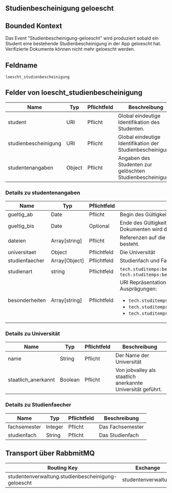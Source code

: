 ## Studienbescheinigung geloescht

## Bounded Kontext

Das Event "Studienbescheinigung-geloescht" wird produziert sobald ein Student eine bestehende Studienbescheinigung in der App geloescht hat. Verifizierte Dokumente können nicht mehr geloescht werden.

## Feldname

`loescht_studienbescheinigung`

## Felder von loescht_studienbescheinigung

| Name | Typ  | Pflichtfeld  | Beschreibung  |
|---|---|---|---|
| student | URI | Pflicht  | Global eindeutige Identifikation des Studenten. |
| studienbescheinigung | URI | Pflicht  | Global eindeutige Identifikation der Studienbescheinigung. |
| studentenangaben | Object | Pflicht | Angaben des Studenten zur gelöschten Studienbescheinigung. |

### Details zu studentenangaben

| Name | Typ  | Pflichtfeld  | Beschreibung  |
|---|---|---|---|
| gueltig_ab | Date | Pflicht  | Begin des Gültigkeitszeitraum des Dokuments |
| gueltig_bis | Date | Optional  | Ende des Gültigkeitszeitraum des Dokuments. Bei unbefristeten Dokumenten wird das Enddatum weggelassen. |
| dateien | Array[string] | Pflicht  | Referenzen auf die Dateien aus denen das geloschte Dokument besteht. |
| universitaet | Object  | Pflichtfeld  | Die Universität |
| studienfaecher | Array[Object]  | Pflichtfeld  | Studienfach und Fachsemester |
| studienart | string  | Pflichtfeld  | `tech.studitemps:beschaeftigungsart:vollzeit` oder `tech.studitemps:beschaeftigungsart:teilzeit` |
| besonderheiten | Array[string]  | Pflichtfeld  | URI Repräsentation der Besonderheiten. Mögliche Ausprägungen: <ul><li>`tech.studitemps:studienbesonderheit:promotion`</li><li>`tech.studitemps:studienbesonderheit:urlaubssemester`</li><li>`tech.studitemps:studienbesonderheit:vorbereitungssemester`</li></ul> |

### Details zu Universität
| Name | Typ  | Pflichtfeld  |  Beschreibung  |
|---|---|---|---|
| name | String | Pflicht | Der Name der Universität |
| staatlich_anerkannt | Boolean | Pflicht | Von jobvalley als staatlich anerkannte Universität geführt. |

### Details zu Studienfaecher
| Name | Typ  | Pflichtfeld  |  Beschreibung  |
|---|---|---|---|
| fachsemester | Integer | Pflicht | Das Fachsemester |
| studienfach | String | Pflicht | Das Studienfach |

## Transport über RabbmitMQ

| Routing Key  | Exchange  |
|---|---|
| studentenverwaltung.studienbescheinigung-geloescht | studentenverwaltung  |
